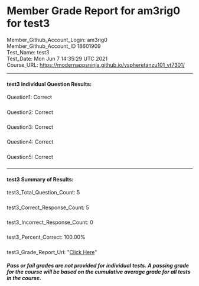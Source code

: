 # Member Grade Report for am3rig0 for test3  
   
Member_Github_Account_Login: am3rig0  
Member_Github_Account_ID 18601909  
Test_Name: test3  
Test_Date: Mon Jun  7 14:35:29 UTC 2021  
Course_URL: https://modernappsninja.github.io/vspheretanzu101_vt7301/  
   
---  
#### test3 Individual Question Results:  
Question1: Correct  
#####  
Question2: Correct  
#####  
Question3: Correct  
#####  
Question4: Correct  
#####  
Question5: Correct  
#####  
---  
#### test3 Summary of Results:  
test3_Total_Question_Count: 5  
#####  
test3_Correct_Response_Count: 5  
#####  
test3_Incorrect_Response_Count: 0  
#####  
test3_Percent_Correct: 100.00%  
#####  
test3_Grade_Report_Url: "[Click Here](https://github.com/modernappsninjas/am3rig0/blob/main/static/userdata/courses/vspheretanzu101_vt7301/grade_report.pr625.test3.md)"
##### Pass or fail grades are not provided for individual tests. A passing grade for the course will be based on the cumulative average grade for all tests in the course.  
